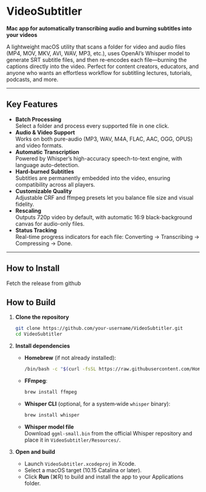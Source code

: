 # VideoSubtitler

**Mac app for automatically transcribing audio and burning subtitles into your videos**

A lightweight macOS utility that scans a folder for video and audio files (MP4, MOV, MKV, AVI, WAV, MP3, etc.), uses OpenAI’s Whisper model to generate SRT subtitle files, and then re-encodes each file—burning the captions directly into the video. Perfect for content creators, educators, and anyone who wants an effortless workflow for subtitling lectures, tutorials, podcasts, and more.

---

## Key Features

- **Batch Processing**  
  Select a folder and process every supported file in one click.
- **Audio & Video Support**  
  Works on both pure-audio (MP3, WAV, M4A, FLAC, AAC, OGG, OPUS) and video formats.
- **Automatic Transcription**  
  Powered by Whisper’s high-accuracy speech-to-text engine, with language auto-detection.
- **Hard-burned Subtitles**  
  Subtitles are permanently embedded into the video, ensuring compatibility across all players.
- **Customizable Quality**  
  Adjustable CRF and ffmpeg presets let you balance file size and visual fidelity.
- **Rescaling**  
  Outputs 720p video by default, with automatic 16:9 black-background canvas for audio-only files.
- **Status Tracking**  
  Real-time progress indicators for each file: Converting → Transcribing → Compressing → Done.

---

## How to Install
Fetch the release from github
## How to Build

1. **Clone the repository**  
   ```bash
   git clone https://github.com/your-username/VideoSubtitler.git
   cd VideoSubtitler

2. **Install dependencies**  
   - **Homebrew** (if not already installed):  
     ```bash
     /bin/bash -c "$(curl -fsSL https://raw.githubusercontent.com/Homebrew/install/HEAD/install.sh)"
     ```  
   - **FFmpeg**:  
     ```bash
     brew install ffmpeg
     ```  
   - **Whisper CLI** (optional, for a system‑wide `whisper` binary):  
     ```bash
     brew install whisper
     ```  
   - **Whisper model file**  
     Download `ggml-small.bin` from the official Whisper repository and place it in `VideoSubtitler/Resources/`.

3. **Open and build**  
   - Launch `VideoSubtitler.xcodeproj` in Xcode.  
   - Select a macOS target (10.15 Catalina or later).  
   - Click **Run** (⌘R) to build and install the app to your Applications folder.  

